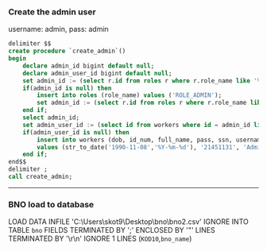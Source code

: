 ### Create the admin user

username: admin, pass: admin

```sql
delimiter $$
create procedure `create_admin`()
begin
	declare admin_id bigint default null;
    declare admin_user_id bigint default null;
	set admin_id := (select r.id from roles r where r.role_name like '%ADMIN%' limit 1);
	if(admin_id is null) then
		insert into roles (role_name) values ('ROLE_ADMIN');
        set admin_id := (select r.id from roles r where r.role_name like '%ADMIN%' limit 1);
	end if;
    select admin_id;
    set admin_user_id := (select id from workers where id = admin_id limit 1);
    if(admin_user_id is null) then
		insert into workers (dob, id_num, full_name, pass, ssn, username, role_id)
		values (str_to_date('1990-11-08','%Y-%m-%d'), '21451131', 'Admin Géza', '$2a$10$7YJsQW9reBfaPbyJnjkXf.S6qtr5uU8JNX/KUp3LrVeZIssr78a.a', '121411', 'admin', admin_id);
    end if;
end$$
delimiter ;
call create_admin;
```
---

### BNO load to database
LOAD DATA INFILE 'C:\Users\\skot9\\Desktop\\bno\\bno2.csv' 
IGNORE INTO TABLE `bno` FIELDS TERMINATED BY ';' ENCLOSED BY '"' 
LINES TERMINATED BY '\r\n' IGNORE 1 LINES (`KOD10`,`bno_name`)

